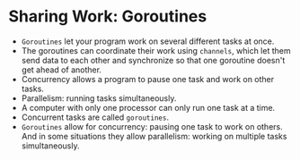 # Sharing Work: Goroutines
- `Goroutines` let your program work on several different tasks at once.
- The goroutines can coordinate their work using `channels`, which let them send data to each other and synchronize so that one goroutine doesn't get ahead of another.
- Concurrency allows a program to pause one task and work on other tasks.
- Parallelism: running tasks simultaneously.
- A computer with only one processor can only run one task at a time.
- Concurrent tasks are called `goroutines`.
- `Goroutines` allow for concurrency: pausing one task to work on others. And in some situations they allow parallelism: working on multiple tasks simultaneously.